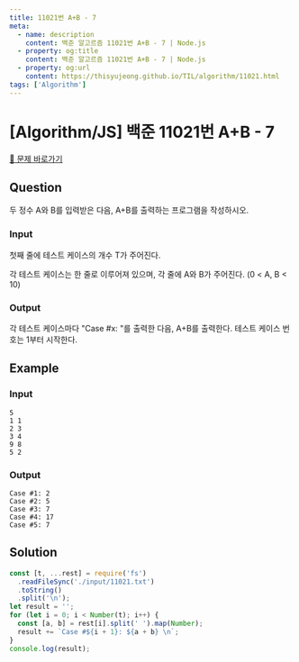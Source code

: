 ```yaml
---
title: 11021번 A+B - 7
meta:
  - name: description
    content: 백준 알고르즘 11021번 A+B - 7 | Node.js
  - property: og:title
    content: 백준 알고르즘 11021번 A+B - 7 | Node.js
  - property: og:url
    content: https://thisyujeong.github.io/TIL/algorithm/11021.html
tags: ['Algorithm']
---
```


# [Algorithm/JS] 백준 11021번 A+B - 7

[🔗 문제 바로가기](https://www.acmicpc.net/problem/11021)

## Question

두 정수 A와 B를 입력받은 다음, A+B를 출력하는 프로그램을 작성하시오.

### Input

첫째 줄에 테스트 케이스의 개수 T가 주어진다.

각 테스트 케이스는 한 줄로 이루어져 있으며, 각 줄에 A와 B가 주어진다. (0 < A, B < 10)

### Output

각 테스트 케이스마다 "Case #x: "를 출력한 다음, A+B를 출력한다. 테스트 케이스 번호는 1부터 시작한다.

## Example

### Input

```
5
1 1
2 3
3 4
9 8
5 2
```

### Output

```
Case #1: 2
Case #2: 5
Case #3: 7
Case #4: 17
Case #5: 7
```

## Solution

```js
const [t, ...rest] = require('fs')
  .readFileSync('./input/11021.txt')
  .toString()
  .split('\n');
let result = '';
for (let i = 0; i < Number(t); i++) {
  const [a, b] = rest[i].split(' ').map(Number);
  result += `Case #${i + 1}: ${a + b} \n`;
}
console.log(result);
```
